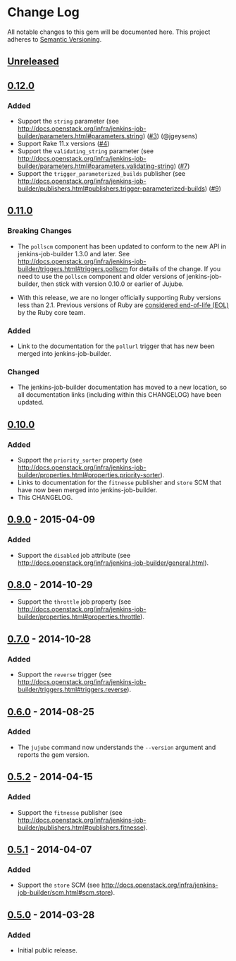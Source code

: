 # Change Log

All notable changes to this gem will be documented here.  This project
adheres to [Semantic Versioning](http://semver.org/).

## [Unreleased][unreleased]

## [0.12.0][0.12.0]

### Added

* Support the `string` parameter (see http://docs.openstack.org/infra/jenkins-job-builder/parameters.html#parameters.string) ([#3](https://github.com/randycoulman/jujube/pull/3)) (@jgeysens)
* Support Rake 11.x versions ([#4](https://github.com/randycoulman/jujube/pull/4))
* Support the `validating_string` parameter (see http://docs.openstack.org/infra/jenkins-job-builder/parameters.html#parameters.validating-string) ([#7](https://github.com/randycoulman/jujube/pull/7))
* Support the `trigger_parameterized_builds` publisher (see http://docs.openstack.org/infra/jenkins-job-builder/publishers.html#publishers.trigger-parameterized-builds) ([#9](https://github.com/randycoulman/jujube/pull/9))

## [0.11.0][0.11.0]

### Breaking Changes

* The `pollscm` component has been updated to conform to the new API in jenkins-job-builder 1.3.0 and later.  See http://docs.openstack.org/infra/jenkins-job-builder/triggers.html#triggers.pollscm for details of the change.  If you need to use the `pollscm` component and older versions of jenkins-job-builder, then stick with version 0.10.0 or earlier of Jujube.

* With this release, we are no longer officially supporting Ruby versions less than 2.1.  Previous versions of Ruby are [considered end-of-life (EOL)](https://www.ruby-lang.org/en/downloads/) by the Ruby core team.

### Added

* Link to the documentation for the `pollurl` trigger that has new been merged into jenkins-job-builder.

### Changed

* The jenkins-job-builder documentation has moved to a new location, so all documentation links (including within this CHANGELOG) have been updated.

## [0.10.0][0.10.0]

### Added

* Support the `priority_sorter` property (see http://docs.openstack.org/infra/jenkins-job-builder/properties.html#properties.priority-sorter).
* Links to documentation for the `fitnesse` publisher and `store` SCM that have now been merged into jenkins-job-builder.
* This CHANGELOG.

## [0.9.0][0.9.0] - 2015-04-09

### Added

* Support the `disabled` job attribute
(see http://docs.openstack.org/infra/jenkins-job-builder/general.html).

## [0.8.0][0.8.0] - 2014-10-29

* Support the `throttle` job property (see http://docs.openstack.org/infra/jenkins-job-builder/properties.html#properties.throttle).

## [0.7.0][0.7.0] - 2014-10-28

### Added

* Support the `reverse` trigger (see http://docs.openstack.org/infra/jenkins-job-builder/triggers.html#triggers.reverse).

## [0.6.0][0.6.0] - 2014-08-25

### Added

* The `jujube` command now understands the `--version` argument and reports the gem version.

## [0.5.2][0.5.2] - 2014-04-15

### Added

* Support the `fitnesse` publisher (see http://docs.openstack.org/infra/jenkins-job-builder/publishers.html#publishers.fitnesse).

## [0.5.1][0.5.1] - 2014-04-07

### Added

* Support the `store` SCM (see http://docs.openstack.org/infra/jenkins-job-builder/scm.html#scm.store).

## [0.5.0][0.5.0] - 2014-03-28

### Added

* Initial public release.

[unreleased]: https://github.com/randycoulman/jujube/compare/v0.12.0...HEAD
[0.12.0]: https://github.com/randycoulman/jujube/compare/v0.11.0...v0.12.0
[0.11.0]: https://github.com/randycoulman/jujube/compare/v0.10.0...v0.11.0
[0.10.0]: https://github.com/randycoulman/jujube/compare/v0.9.0...v0.10.0
[0.9.0]: https://github.com/randycoulman/jujube/compare/v0.8.0...v0.9.0
[0.8.0]: https://github.com/randycoulman/jujube/compare/v0.7.0...v0.8.0
[0.7.0]: https://github.com/randycoulman/jujube/compare/v0.6.0...v0.7.0
[0.6.0]: https://github.com/randycoulman/jujube/compare/v0.5.2...v0.6.0
[0.5.2]: https://github.com/randycoulman/jujube/compare/v0.5.1...v0.5.2
[0.5.1]: https://github.com/randycoulman/jujube/compare/v0.5.0...v0.5.1
[0.5.0]: https://github.com/randycoulman/jujube/compare/master@%7B2014-03-11%7D...v0.5.0
